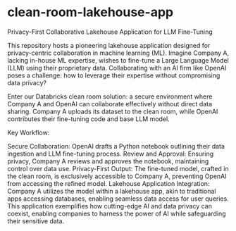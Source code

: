 # clean-room-lakehouse-app
Privacy-First Collaborative Lakehouse Application for LLM Fine-Tuning

This repository hosts a pioneering lakehouse application designed for privacy-centric collaboration in machine learning (ML). Imagine Company A, lacking in-house ML expertise, wishes to fine-tune a Large Language Model (LLM) using their proprietary data. Collaborating with an AI firm like OpenAI poses a challenge: how to leverage their expertise without compromising data privacy?

Enter our Databricks clean room solution: a secure environment where Company A and OpenAI can collaborate effectively without direct data sharing. Company A uploads its dataset to the clean room, while OpenAI contributes their fine-tuning code and base LLM model.

Key Workflow:

Secure Collaboration: OpenAI drafts a Python notebook outlining their data ingestion and LLM fine-tuning process.
Review and Approval: Ensuring privacy, Company A reviews and approves the notebook, maintaining control over data use.
Privacy-First Output: The fine-tuned model, crafted in the clean room, is exclusively accessible to Company A, preventing OpenAI from accessing the refined model.
Lakehouse Application Integration: Company A utilizes the model within a lakehouse app, akin to traditional apps accessing databases, enabling seamless data access for user queries.
This application exemplifies how cutting-edge AI and data privacy can coexist, enabling companies to harness the power of AI while safeguarding their sensitive data.

